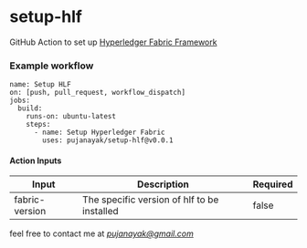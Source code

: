 # setup-hlf
GitHub Action to set up [Hyperledger Fabric Framework](https://www.hyperledger.org/use/fabric)

### Example workflow

```
name: Setup HLF
on: [push, pull_request, workflow_dispatch]
jobs:
  build:
    runs-on: ubuntu-latest
    steps:
      - name: Setup Hyperledger Fabric
        uses: pujanayak/setup-hlf@v0.0.1
```

#### Action Inputs
|Input|Description|Required|
|-----|-----------|--------|
|fabric-version|The specific version of hlf to be installed|false|



feel free to contact me at *pujanayak@gmail.com*
